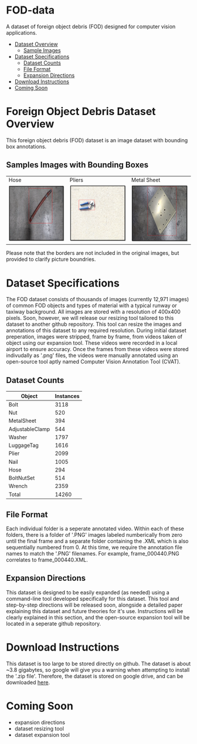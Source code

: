# FOD-data
A dataset of foreign object debris (FOD) designed for computer vision applications.

* [Dataset Overview](#overview)
  * [Sample Images](#sample_images)
* [Dataset Specifications](#specifications)
  * [Dataset Counts](#dataset_counts)
  * [File Format](#file_format)
  * [Expansion Directions](#expansion_directions)
* [Download Instructions](#download_instructions)
* [Coming Soon](#coming_soon)

# <a name="overview"/>Foreign Object Debris Dataset Overview
This foreign object debris (FOD) dataset is an image dataset with bounding box annotations.

## <a name="sample_images"/>Samples Images with Bounding Boxes

<table>
  <tr>
  <td>Hose</td>
  <td>Pliers</td>
  <td>Metal Sheet</td>
 </tr>
 <tr>
  <td><img alt="Hose" src="Examples/Picture1.png"></td>
  <td><img alt="Pliers" src="Examples/Picture2.png"></td>
  <td><img alt="Metal Sheet" src="Examples/Picture3.png"></td>
 </tr>
</table>

Please note that the borders are not included in the original images, but provided to clarify picture boundries.

# <a name="specifications"/>Dataset Specifications
The FOD dataset consists of thousands of images (currently 12,971 images) of common FOD objects and types of material with a typical runway or taxiway background. All images are stored with a resolution of 400x400 pixels. Soon, however, we will release our resizing tool tailored to this dataset to another github repository. This tool can resize the images and annotations of this dataset to any required resolution. During initial dataset preperation, images were stripped, frame by frame, from videos taken of object using our expansion tool. These videos were recorded in a local airport to ensure accuracy. Once the frames from these videos were stored indivudally as '.png' files, the videos were manually annotated using an open-source tool aptly named Computer Vision Annotation Tool (CVAT).

## <a name="dataset_counts"/>Dataset Counts
| Object | Instances |
|--------|-------|
| Bolt  | 3118  |
| Nut | 520 |
| MetalSheet | 394 |
| AdjustableClamp | 544 |
| Washer | 1797 |
| LuggageTag | 1616 |
| Plier | 2099 |
| Nail | 1005 |
| Hose | 294 |
| BoltNutSet | 514 |
| Wrench | 2359 |
| Total | 14260 |

## <a name="file_format"/>File Format
Each individual folder is a seperate annotated video. Within each of these folders, there is a folder of '.PNG' images labeled numberically from zero until the final frame and a separate folder containing the .XML which is also sequentially numbered from 0. At this time, we require the annotation file names to match the '.PNG' filenames. For example, frame_000440.PNG correlates to frame_000440.XML.

## <a name="expansion_directions"/>Expansion Directions
This dataset is designed to be easily expanded (as needed) using a command-line tool developed specifically for this dataset. This tool and step-by-step directions will be released soon, alongside a detailed paper explaining this dataset and future theories for it's use. Instructions will be clearly explained in this section, and the open-source expansion tool will be located in a seperate github repository.

# <a name="download_instructions"/>Download Instructions
This dataset is too large to be stored directly on github. The dataset is about ~3.8 gigabytes, so google will give you a warning when attempting to install the '.zip file'. Therefore, the dataset is stored on google drive, and can be downloaded [here](https://docs.google.com/uc?export=download&id=1wkw1sINcNPRGzXg_vw212Hsi4INB7UrN).

# <a name="coming_soon"/>Coming Soon
- expansion directions
- dataset resizing tool
- dataset expansion tool
